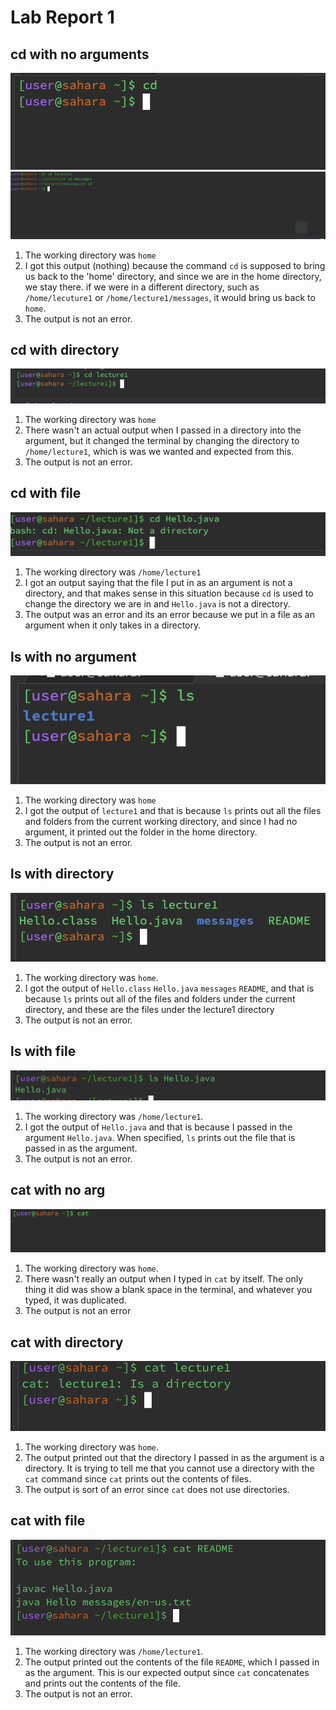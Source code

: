 # **Lab Report 1**
## **cd with no arguments**
![Image](cdnoarg.png)
![Image](cdnoarg2.png)
1. The working directory was `home`
2. I got this output (nothing) because the command `cd` is supposed to bring us back to the 'home' directory, and since we are in the home directory, we stay there. if we were in a different directory, such as `/home/lecuture1` or `/home/lecture1/messages`, it would bring us back to `home`.
3. The output is not an error.

## **cd with directory**
![Image](cddirectory.png)
1. The working directory was `home`
2. There wasn't an actual output when I passed in a directory into the argument, but it changed the terminal by changing the directory to `/home/lecture1`, which is was we wanted and expected from this.
3. The output is not an error.

## **cd with file**
![Image](cdfile.png)
1. The working directory was `/home/lecture1`
2. I got an output saying that the file I put in as an argument is not a directory, and that makes sense in this situation because `cd` is used to change the directory we are in and `Hello.java` is not a directory.
3. The output was an error and its an error because we put in a file as an argument when it only takes in a directory.

## **ls with no argument**
![Image](lsnoarg.png)
1. The working directory was `home`
2. I got the output of `lecture1` and that is because `ls` prints out all the files and folders from the current working directory, and since I had no argument, it printed out the folder in the home directory.
3. The output is not an error.

## **ls with directory**
![Image](lsdirectory.png)
1. The working directory was `home`.
2. I got the output of `Hello.class` `Hello.java` `messages` `README`, and that is because `ls` prints out all of the files and folders under the current directory, and these are the files under the lecture1 directory
3. The output is not an error.

## **ls with file**
![Image](lsfile.png)
1. The working directory was `/home/lecture1`.
2. I got the output of `Hello.java` and that is because I passed in the argument `Hello.java`. When specified, `ls` prints out the file that is passed in as the argument.
3. The output is not an error.

## **cat with no arg**
![Image](catnoarg.png)
1. The working directory was `home`.
2. There wasn't really an output when I typed in `cat` by itself. The only thing it did was show a blank space in the terminal, and whatever you typed, it was duplicated.
3. The output is not an error

## **cat with directory**
![Image](catdirectory.png)
1. The working directory was `home`.
2. The output printed out that the directory I passed in as the argument is a directory. It is trying to tell me that you cannot use a directory with the `cat` command since `cat` prints out the contents of files.
3. The output is sort of an error since `cat` does not use directories.

## **cat with file**
![Image](catfile.png)
1. The working directory was `/home/lecture1`.
2. The output printed out the contents of the file `README`, which I passed in as the argument. This is our expected output since `cat` concatenates and prints out the contents of the file.
3. The output is not an error.

